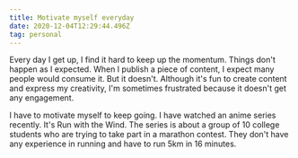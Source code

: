 ```yaml
---
title: Motivate myself everyday
date: 2020-12-04T12:29:44.496Z
tag: personal
---
```

Every day I get up, I find it hard to keep up the momentum. Things don't happen as I expected. When I publish a piece of content, I expect many people would consume it. But it doesn't. Although it's fun to create content and express my creativity, I'm sometimes frustrated because it doesn't get any engagement.

I have to motivate myself to keep going. I have watched an anime series recently. It's Run with the Wind. The series is about a group of 10 college students who are trying to take part in a marathon contest. They don't have any experience in running and have to run 5km in 16 minutes.